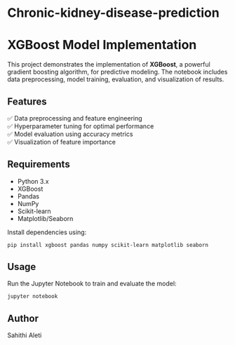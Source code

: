 # Chronic-kidney-disease-prediction
# XGBoost Model Implementation  

This project demonstrates the implementation of **XGBoost**, a powerful gradient boosting algorithm, for predictive modeling. The notebook includes data preprocessing, model training, evaluation, and visualization of results.  

## Features  
✅ Data preprocessing and feature engineering  
✅ Hyperparameter tuning for optimal performance  
✅ Model evaluation using accuracy metrics  
✅ Visualization of feature importance  

## Requirements  
- Python 3.x  
- XGBoost  
- Pandas  
- NumPy  
- Scikit-learn  
- Matplotlib/Seaborn  

Install dependencies using:  
```bash
pip install xgboost pandas numpy scikit-learn matplotlib seaborn
```

## Usage  
Run the Jupyter Notebook to train and evaluate the model:  
```bash
jupyter notebook
```

## Author  
Sahithi Aleti  

